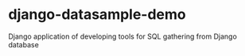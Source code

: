 # django-datasample-demo
Django application of developing tools for SQL gathering from Django database
